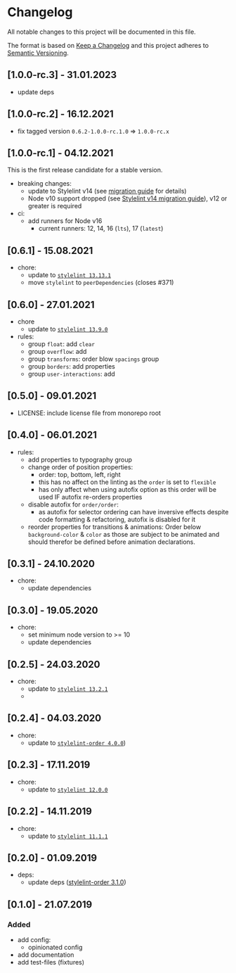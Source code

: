 # Changelog
All notable changes to this project will be documented in this file.

The format is based on [Keep a Changelog](http://keepachangelog.com/en/1.0.0/)
and this project adheres to [Semantic Versioning](http://semver.org/spec/v2.0.0.html).

## [1.0.0-rc.3] - 31.01.2023
- update deps

## [1.0.0-rc.2] - 16.12.2021
- fix tagged version `0.6.2-1.0.0-rc.1.0` => `1.0.0-rc.x`

## [1.0.0-rc.1] - 04.12.2021
This is the first release candidate for a stable version. 
- breaking changes:
  - update to Stylelint v14 (see [migration guide](https://github.com/stylelint/stylelint/blob/main/docs/migration-guide/to-14.md) for details)
  - Node v10 support dropped (see [Stylelint v14 migration guide](https://github.com/stylelint/stylelint/blob/main/docs/migration-guide/to-14.md#users)), v12 or greater is required
- ci:
  - add runners for Node v16
    - current runners: 12, 14, 16 (`lts`), 17 (`latest`)
  
## [0.6.1] - 15.08.2021
- chore:
  - update to [`stylelint 13.13.1`](https://github.com/stylelint/stylelint/blob/master/CHANGELOG.md#13131)
  - move `stylelint` to `peerDependencies` (closes #371)

## [0.6.0] - 27.01.2021
- chore
  - update to [`stylelint 13.9.0`](https://github.com/stylelint/stylelint/blob/master/CHANGELOG.md#1390)
- rules:
  - group `float`: add `clear`
  - group `overflow`: add
  - group `transforms`: order blow `spacings` group
  - group `borders`: add properties
  - group `user-interactions`: add

## [0.5.0] - 09.01.2021
- LICENSE: include license file from monorepo root

## [0.4.0] - 06.01.2021
- rules:
  - add properties to typography group
  - change order of position properties:
    - order: top, bottom, left, right
    - this has no affect on the linting as the `order` is set to `flexible`
    - has only affect when using autofix option as this order will be used    IF autofix re-orders properties
  - disable autofix for `order/order`:
    - as autofix for selector ordering can have inversive effects despite 
    code formatting & refactoring, autofix is disabled for it
  - reorder properties for transitions & animations:
    Order below `background-color` & `color` as those are subject
    to be animated and should therefor be defined
    before animation declarations.
## [0.3.1] - 24.10.2020
- chore:
  - update dependencies

## [0.3.0] - 19.05.2020
- chore:
  - set minimum node version to >= 10
  - update dependencies

## [0.2.5] - 24.03.2020
- chore:
  - update to [`stylelint 13.2.1`](https://github.com/stylelint/stylelint/blob/master/CHANGELOG.md#1321)
  - 
## [0.2.4] - 04.03.2020
- chore:
  - update to [`stylelint-order 4.0.0`](https://github.com/hudochenkov/stylelint-order/blob/master/CHANGELOG.md#400))

## [0.2.3] - 17.11.2019
- chore:
  - update to [`stylelint 12.0.0`](https://github.com/stylelint/stylelint/blob/master/CHANGELOG.md#1200)

## [0.2.2] - 14.11.2019
- chore:
  - update to [`stylelint 11.1.1`](https://github.com/stylelint/stylelint/blob/master/CHANGELOG.md#1111)

## [0.2.0] - 01.09.2019
- deps:
  - update deps ([stylelint-order 3.1.0](https://github.com/hudochenkov/stylelint-order/blob/master/CHANGELOG.md#310))

## [0.1.0] - 21.07.2019

### Added
- add config:
  - opinionated config
- add documentation
- add test-files (fixtures)
